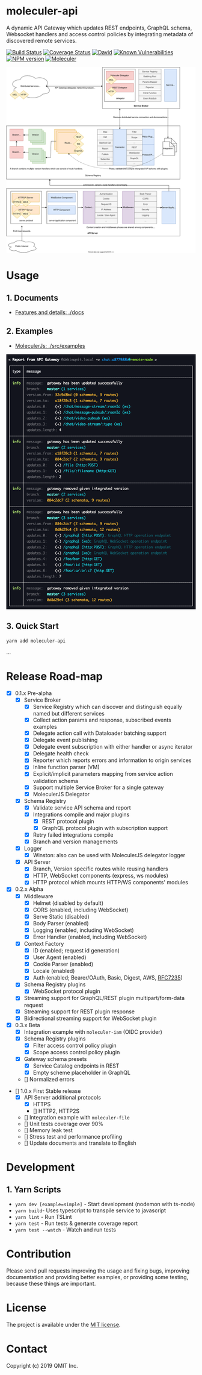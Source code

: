 # moleculer-api

A dynamic API Gateway which updates REST endpoints, GraphQL schema, Websocket handlers and access control policies by integrating metadata of discovered remote services.

[![Build Status](https://travis-ci.org/qmit-pro/moleculer-api.svg?branch=master)](https://travis-ci.org/qmit-pro/moleculer-api)
[![Coverage Status](https://coveralls.io/repos/github/qmit-pro/moleculer-api/badge.svg?branch=master)](https://coveralls.io/github/qmit-pro/moleculer-api?branch=master)
[![David](https://img.shields.io/david/qmit-pro/moleculer-api.svg)](https://david-dm.org/qmit-pro/moleculer-api)
[![Known Vulnerabilities](https://snyk.io/test/github/qmit-pro/moleculer-api/badge.svg)](https://snyk.io/test/github/qmit-pro/moleculer-api)
[![NPM version](https://img.shields.io/npm/v/moleculer-api.svg)](https://www.npmjs.com/package/moleculer-api)
[![Moleculer](https://badgen.net/badge/Powered%20by/Moleculer/0e83cd)](https://moleculer.services)

![Project Architecture Diagram](./docs/diagram.svg)

# Usage
## 1. Documents
- [Features and details: ./docs](./docs)

## 2. Examples
- [MoleculerJs: ./src/examples](https://github.com/qmit-pro/moleculer-api/tree/master/src/examples)

![Project Architecture Diagram](./docs/report.png)

## 3. Quick Start
```
yarn add moleculer-api
```
...


# Release Road-map
- [x] 0.1.x Pre-alpha
    - [x] Service Broker
        - [x] Service Registry which can discover and distinguish equally named but different services
        - [x] Collect action params and response, subscribed events examples
        - [x] Delegate action call with Dataloader batching support
        - [x] Delegate event publishing
        - [x] Delegate event subscription with either handler or async iterator
        - [x] Delegate health check
        - [x] Reporter which reports errors and information to origin services
        - [x] Inline function parser (VM)
        - [x] Explicit/implicit parameters mapping from service action validation schema 
        - [x] Support multiple Service Broker for a single gateway
        - [x] MoleculerJS Delegator
    - [x] Schema Registry
        - [x] Validate service API schema and report
        - [x] Integrations compile and major plugins
            - [x] REST protocol plugin
            - [x] GraphQL protocol plugin with subscription support
        - [x] Retry failed integrations compile
        - [x] Branch and version managements
    - [x] Logger
        - [x] Winston: also can be used with MoleculerJS delegator logger
    - [x] API Server
        - [x] Branch, Version specific routes while reusing handlers
        - [x] HTTP, WebSocket components (express, ws modules)
        - [x] HTTP protocol which mounts HTTP/WS components' modules
- [x] 0.2.x Alpha
    - [x] Middleware
      - [x] Helmet (disabled by default)
      - [x] CORS (enabled, including WebSocket)
      - [x] Serve Static (disabled)
      - [x] Body Parser (enabled)
      - [x] Logging (enabled, including WebSocket)
      - [x] Error Handler (enabled, including WebSocket)
    - [X] Context Factory
      - [x] ID (enabled; request id generation)
      - [x] User Agent (enabled)
      - [x] Cookie Parser (enabled)
      - [x] Locale (enabled)
      - [x] Auth (enabled; Bearer/OAuth, Basic, Digest, AWS, [RFC7235](https://tools.ietf.org/html/rfc7235))
    - [x] Schema Registry plugins
        - [x] WebSocket protocol plugin
    - [x] Streaming support for GraphQL/REST plugin multipart/form-data request
    - [x] Streaming support for REST plugin response
    - [x] Bidirectional streaming support for WebSocket plugin
- [x] 0.3.x Beta
    - [x] Integration example with `moleculer-iam` (OIDC provider)
    - [x] Schema Registry plugins
        - [x] Filter access control policy plugin
        - [x] Scope access control policy plugin
    - [x] Gateway schema presets
        - [x] Service Catalog endpoints in REST
        - [x] Empty scheme placeholder in GraphQL
    - [] Normalized errors
- [] 1.0.x First Stable release
    - [x] API Server additional protocols
        - [x] HTTPS
        - [] HTTP2, HTTP2S
    - [] Integration example with `moleculer-file`
    - [] Unit tests coverage over 90%
    - [] Memory leak test
    - [] Stress test and performance profiling
    - [] Update documents and translate to English


# Development
## 1. Yarn Scripts
- `yarn dev [example=simple]` - Start development (nodemon with ts-node)
- `yarn build`- Uses typescript to transpile service to javascript
- `yarn lint` - Run TSLint
- `yarn test` - Run tests & generate coverage report
- `yarn test --watch` - Watch and run tests


# Contribution
Please send pull requests improving the usage and fixing bugs, improving documentation and providing better examples, or providing some testing, because these things are important.


# License
The project is available under the [MIT license](https://tldrlegal.com/license/mit-license).


# Contact
Copyright (c) 2019 QMIT Inc.
